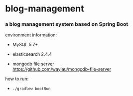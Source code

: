 # blog-management

### a blog management system based on Spring Boot 

environment information:

* MySQL 5.7+

* elasticsearch 2.4.4 

* mongodb file server  
https://github.com/waylau/mongodb-file-server

how to run:

* `./gradlew bootRun`
